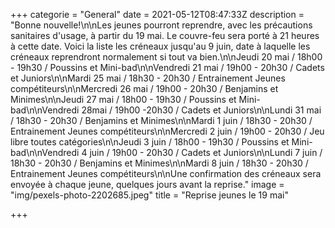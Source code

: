 +++
categorie = "General"
date = 2021-05-12T08:47:33Z
description = "Bonne nouvelle!\n\nLes jeunes pourront reprendre, avec les précautions sanitaires d'usage, à partir du 19 mai. Le couvre-feu sera porté à 21 heures à cette date. Voici la liste les créneaux  jusqu'au 9 juin, date à laquelle les créneaux reprendront normalement si tout va bien.\n\nJeudi 20 mai / 18h00 - 19h30 / Poussins et Mini-bad\n\nVendredi 21 mai / 19h00 - 20h30 / Cadets et Juniors\n\nMardi 25 mai / 18h30 - 20h30 / Entrainement Jeunes compétiteurs\n\nMercredi 26 mai / 19h00 - 20h30 / Benjamins et Minimes\n\nJeudi 27 mai / 18h00 - 19h30 / Poussins et Mini-bad\n\nVendredi 28mai / 19h00 -20h30 / Cadets et Juniors\n\nLundi 31 mai / 18h30 - 20h30 / Benjamins et Minimes\n\nMardi 1 juin / 18h30 - 20h30 / Entrainement Jeunes compétiteurs\n\nMercredi 2 juin / 19h00 - 20h30 / Jeu libre toutes catégories\n\nJeudi 3 juin / 18h00 - 19h30 / Poussins et Mini-bad\n\nVendredi 4 juin / 19h00 - 20h30 / Cadets et Juniors\n\nLundi 7 juin / 18h30 - 20h30 / Benjamins et Minimes\n\nMardi 8 juin / 18h30 - 20h30 / Entrainement Jeunes compétiteurs\n\nUne confirmation des créneaux sera envoyée à chaque jeune, quelques jours avant la reprise."
image = "img/pexels-photo-2202685.jpeg"
title = "Reprise jeunes le 19 mai"

+++
